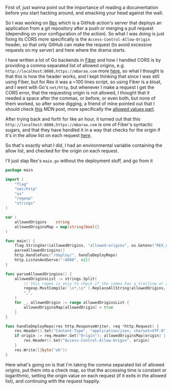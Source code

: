First of, just wanna point out the importance of reading a documentation before you start hacking around, and smacking your head against the wall.

So I was working on [Rex](https://github.com/mbaraa/rex) which is a GitHub action's server that deploys an application from a git repository after a push or merging a pull request (depending on your configuration of the action). So what I was doing is just fixing its CORS more specifically is the `Access-Control-Allow-Origin` header, so that only GitHub can make the request (to avoid excessive requests on my server) and here where the drama starts.

I have written a lot of Go backends in [Fiber](https://gofiber.io) and how I handled CORS is by providing a comma separated list of allowed origins, e.g. `http://localhost:8080,https://mbaraa.com` more [here](https://docs.gofiber.io/api/middleware/cors#config), so what I thought is that this is how the header works, and I kept thinking that since I was still using Fiber, but for Rex it was a ~100 lines script, so using Fiber is a bloat, and I went with Go's `net/http`, but whenever I make a request I get the CORS error, that the requesting origin is not allowed, I thought that it needed a space after the commas, or before, or even both, but none of them worked, so after some digging, a friend of mine pointed out that I should check [this](https://developer.mozilla.org/en-US/docs/Web/HTTP/Headers/Access-Control-Allow-Origin) MDN post, more specifically the [allowed values part](https://developer.mozilla.org/en-US/docs/Web/HTTP/Headers/Access-Control-Allow-Origin#syntax).

After trying back and forth for like an hour, it turned out that this `http://localhost:8080,https://mbaraa.com` is one of Fiber's syntactic sugars, and that they have handled it in a way that checks for the origin if it's in the allow list on each request [here](https://github.com/gofiber/fiber/blob/6ecd607d9717b3312e3bd0c2da5194bdba78ff00/middleware/cors/cors.go#L126).

So that's exactly what I did, I had an environmental variable containing the allow list, and checked for the origin on each request.

I'll just slap Rex's `main.go` without the deployment stuff, and go from it

```go
package main

import (
	"flag"
	"net/http"
	"os"
	"regexp"
	"strings"
)

var (
	allowedOrigins    string
	allowedOriginsMap = map[string]bool{}
)

func main() {
	flag.StringVar(&allowedOrigins, "allowed-origins", os.Getenv("REX_ALLOWED_ORIGINS"), "give me a list of allowed origins")
	parseAllowedOringins()
	http.HandleFunc("/deploy/", handleDeployRepo)
	http.ListenAndServe(":8080", nil)
}

func parseAllowedOringins() {
	allowedOriginsList := strings.Split(
		// this regex is only to check if the comma has a trailing or a leading whitespace(s)
		regexp.MustCompile(`\s*,\s*`).ReplaceAllString(allowedOrigins, ","),
		",",
	)
	for _, allowedOrigin := range allowedOriginsList {
		allowedOriginsMap[allowedOrigin] = true
	}
}

func handleDeployRepo(res http.ResponseWriter, req *http.Request) {
	res.Header().Set("Content-Type", "application/json; charset=UTF-8")
	if origin := req.Header.Get("Origin"); allowedOriginsMap[origin] || allowedOriginsMap["*"] {
		res.Header().Set("Access-Control-Allow-Origin", origin)
	}
	res.Write([]byte("ok"))
}
```

Here what's going on is that I'm taking the comma separated list of allowed origins, put them into a check map, so that the accessing time is constant or logarithmic, setting the origin value on each request (if it exits in the allowed list), and continuing with the request happily.
